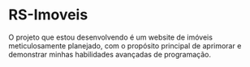 # RS-Imoveis
 O projeto que estou desenvolvendo é um website de imóveis meticulosamente planejado, com o propósito principal de aprimorar e demonstrar minhas habilidades avançadas de programação.
